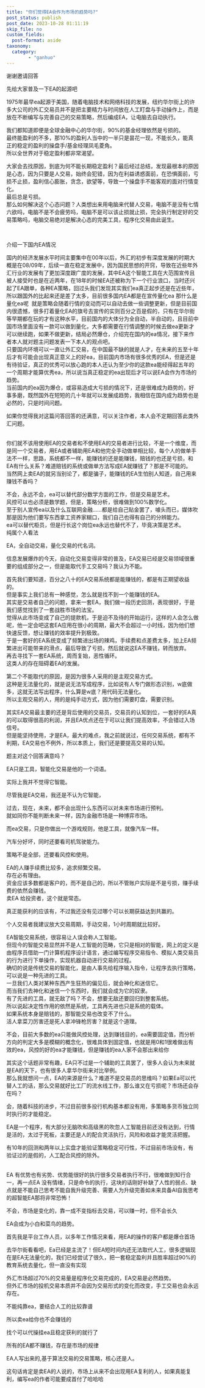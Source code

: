 ```yaml
---
title: "你们觉得EA会作为市场的趋势吗?"
post_status: publish
post_date: 2023-10-28 01:11:19
skip_file: no
custom_fields: 
  post-format: aside
taxonomy:
  category:
        - "ganhuo"
---
```


谢谢邀请回答

先给大家普及一下EA的起源吧

1975年最早ea起源于美国，随着电脑技术和网络科技的发展，纽约华尔街上的许多大公司的外汇交易员并不是把主要精力与时间放在人工盯盘与手动操作上，而是放在不断编写与完善自己的交易策略，然后编成EA，让电脑去自动执行。

我们都知道即便是全球金融中心的华尔街，90%的基金经理依然是亏损的。  
最终能盈利的不多，那10%的盈利人当中的一半只是昙花一现，不能长久，能真正的稳定的盈利的操盘手/基金经理凤毛菱角。  
所以全世界对于稳定盈利都非常渴望。

大家会去找原因，到底为何不能长期稳定盈利？最后经过总结，发现最根本的原因是心态，因为只要是人交易，始终会犯错，因为在利益诱惑面前，在恐惧面前，亏损不止损，盈利信心膨胀，贪念，欲望等，导致一个操盘手不能客观的面对行情变化。  
最后总是亏损。  
那么如何解决这个心态问题？人类想出来用电脑来代替人交易，电脑不是没有七情六欲吗，电脑不是不会疲劳吗，电脑不是可以该止损就止损，完全执行制定好的交易策略吗，电脑交易绝对是解决心态的完美工具，程序化交易由此诞生。

​

介绍一下国内EA情况

国内的经济发展水平​时间主要集中在00年以后，外汇的初步有深度发展的时期大概是在08/09年，后续一直在稳定发展中，因为国民思想的开窍，导致在近些年外汇行业的发展有了更加深度跟广度的发展，其中EA这个智能工具在大范围宣传且被人接受时也是在近两年，在18年的时候EA还被称为下一个行业浪口，当时还兴起了EA跟单，各种EA策略，回过头我们发现其实我们ea真正起步还是在近些年，所以跟国外的比起来还是差了太多，目前很多国内EA都是在宣传量化ea 那什么是量化ea呢  就是策略会随着行情的变动而可以自动去做一些调整更新，但是目前国内很遗憾，很多打着量化EA的旗号去宣传的实则百分之百是假的，只有在华尔街等早期都在玩的才有这种水平，目前国内的大体分为全自动，半自动的，且目前中国市场里面没有一款可以做到量化，大多都需要在行情调整的时候去做ea更新才可以继续跑，如果不做更新，结局必然爆仓，介绍完在国内的ea情况，接下来作者本人就对题主问题发表一下本人的观点吧。  
只要国内环境可以一直让外汇交易，在中国最不缺的就是人才，在未来的五至十年后才有可能会出现真正意义上的好ea，目前国内市场有很多优秀的EA，但是还是有待验证，真正的优秀可以放心跑的本人还认为至少你的这款ea能经得起五年的一个周期才能算优秀ea，所以说当真正稳定的ea出现后才可以说EA会作为市场的趋势。  
当前国内的ea因为爆仓，或容易造成大亏损的情况下，还是很难成为趋势的，好事多磨，既然国外在短短的几十年就可以发展成趋势，我相信在国内成为趋势也是必然的，只是时间问题。

如果你觉得我对这篇问答回答的还满意，可以关注作者，本人会不定期回答此类外汇问题。  
​

你们就不该用使用EA的交易者和不使用EA的交易者进行比较，不是一个维度，而是同一个交易者，用EA或者辅助用EA和他完全手动做单相比较，每个人的做单手法不一样，思路，系统都不一样，能赚钱的还是能赚钱，赔钱的也还是亏损，和EA有什么关系？难道赔钱的系统或做单方法写成EA就赚钱了？那是不可能的。  
当然网上卖EA的就另当别论了，都是骗子，能赚钱的EA生怕别人知道，自己用来赚钱不香吗？

不会，永远不会，ea可以替代部分数学方面的工作，但是交易是艺术。  
风控可以也必须是数学题，但是，策略分析，很难做到100%数学化。  
至于别人宣传ea以及什么互联网金融……都是给自己贴金罢了，噱头而已，媒体吹那是因为他们要写东西拿工资养家糊口，我们自己也得有自己的分辨能力。  
ea可以替代柜员，但是行长这个岗位ea永远也替代不了，毕竟决策是艺术。  
纯属个人看法

EA，全自动交易，量化交易的代名词。

信息发展爆炸的今天，自动化交易变得非常的普及，EA交易已经是交易领域很重要的组成部分之一，但是能取代手工交易吗？我认为不能。

首先我们要知道，百分之八十的EA交易系统都是能赚钱的，都是有正期望收益的。  
但是事实上我们总有一种感觉，怎么就是找不到一个能赚钱的EA。  
其实是交易者自己的问题，拿来一套EA，我们做一段历史回测，表现很好，于是我们感觉找到了一套战胜市场的法宝。  
觉得从此市场变成了自己的提款机，于是迫不及待的开始运行，这样的人会怎么做呢，他一定会吧这套EA应用在很小的周期，最大不会超过一小时线，因为他们想快速反馈，想让赚钱的效率提升到极致。  
于是一套好的EA系统变成了频繁进出场的辣鸡，手续费和点差费太多，加上EA频繁进出可能带来的滑点，最后导致了亏损，然后就说这EA不赚钱，转而放弃。  
再去寻找下一套EA系统，周而复始，恶性循环。  
这类人的存在阻碍着EA的发展。

第二个不能取代的原因，是因为很多人采用的是主观交易方式。  
这种是无法量化的，就是说无法写成程序，比如说有人专门做形态识别，w底做多，这就无法写出程序，什么算是w底？用代码无法量化。  
所以主观交易的人，用的是纯手动方式，因为他们需要盯盘，需要识别。

其实EA交易最主要的还是背后使用的交易员，交易员的认知到位，一套好的EA真的可以取得很高的利润，并且EA优点还在于可以让我们提高效率，不会错过入场信号。  
但是能坚持使用，才是EA，最大的难点，我之前就说过，任何交易系统，都有不利期，EA交易也不例外，所以本质上，我们还是要提高交易的认知。

题主对这个回答满意吗？

EA只是工具，智能化交易是他的一个词语。

实际上我并不觉得它智能。

尽管我是EA交易，我还是不认为它智能，

过去，现在，未来，都不会出现什么东西可以对未来市场进行预判。  
就如同你不能判断未来一样，因为金融市场是一种博弈市场。

而ea交易，只是你做出一个游戏规则，他是工具，就像汽车一样。

汽车分好坏，同时还要看司机驾驶能力。

策略不是全部，还要看风控和使用。

EA的人赚手续费比较多，追求频繁交易。  
存在必有理由。  
资金应该多数都是客户的，而不是自己的，所以不管账户实际是不是亏损，赚手续费的依然会赚钱。  
卖EA 给投资者，这个就是常态。

真正能获利的应该有，不过我还没有见过哪个可以长期获益达到共赢的。

个人交易者我建议放大交易周期，手动交易，1小时周期就比较好。

EA智能交易系统，很容易让人误会称人工智能。  
但现今的智能交易显然并不是人工智能的范畴，它只是相对的智能，网上的定义是由程序员借助一门计算机程序设计语言，通过编写程序交易指令、模拟人类交易员的行为进行下单操作，实现机器自动进行交易的过程。  
确切的说是传统交易的智能化，是由人事先给程序输入指令，让程序去执行策略，可以说是一种先进的工具。  
一旦我们人类对某种东西产生狂热的偏见后，就会神化和迷信它。  
而当我们去神化和迷信一个东西时，我们就会成为它的奴隶。  
有了先进的工具，就无敌了吗？不会，想要无敌还要回归到整套系统。  
所以说起决定性作用的依然是系统，工具再先进也只是系统的载体。  
如果系统本身是赔钱的，那智能交易也改变不了什么。  
活人拿菜刀厉害还是死人拿冲锋枪厉害？就是这个道理。

不会，目前大多数的ea只能做风控处理，达到赚钱目的，ea需要固定值，而分析方向的判定大多是模糊的概念化，很难具体到固定值，也就是用0和1很难做出有效的ea，风控的好的ea才能赚钱，但是赚钱的ea人家不会那出来给你

其实这个话题非常有趣，EA只不过是一个辅助的工具罢了，很多人会认为未来就是EA的天下，也有很多人拿华尔街来对比举例。  
那么我就想问一点，EA的来源是什么？难道不是交易员的思维吗？如果Ea可以代替人工的话，那么交易就好比工厂的流水线工作，那么谁又在亏损呢？市场还会存在吗？

会，随着科技的进步，不过目前很多投行机构基本都没有用，多策略多货币独立同时执行的才能稳定。

EA是一个程序，有大部分无脑吹和高级黑的吹忽人工智能目前还没有达到，行情是活的，太过于死板​，主要还是人的配合灵活执行，风险和收益才能灵活把握。

有10年的回测和两年以上实盘才能验证策略稳定可行性，不过目前市场没有，有验证过的是假的，人工配合风控的除外。  
​

EA 有优势也有劣势、优势能很好的执行很多交易者执行不行，很难做到知行合一，再一点EA 没有情绪，只是命令的执行，这块的话刚好补缺了人性的弱点、缺点就是不能自己思考不能自我升级完善、需要人为升级完善如未来具备AI自我思考的超智能EA那将非常恐怖！

不会，市场是变化的，靠一成不变指标去交易，可以赚一时，但不会长久

EA会成为小白和菜鸟的趋势。

首先我是平台工作人员，以多年工作情况来看，用EA的操作的客户都是爆仓首场

去华尔街看看吧，Ea已经是主流了！但EA短时间内还无法取代人工，很多逻辑现在是EA无法量化的，我们已经尝试了很久，把一套稳定盈利并且胜率超过90%的教育系统去量化，但一直没有实现

外汇市场超过70%的交易量是程序化交易完成的，EA交易是必然趋势。  
但外汇市场的投机交易本质并不会因为交易形式的变化而改变，手工交易也会永远存在。

不能纯靠ea，要结合人工的比较靠谱

所以卖ea给你也不会赚钱的

找个可以代操挂ea且稳定获利的就行了

所有的EA都不赚钱，存在是市场的规律

EA人写出来的,基于算法交易的交易策略，核心还是人。

这句话肯定是卖EA的人说的，市场上从来不会出现用EA复利的人，如果真能复利，编写ea的作者可能要成首付了哈哈哈
